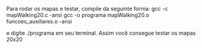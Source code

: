Para rodar os mapas e testar, compile da seguinte forma:
gcc -c mapWalking20.c -ansi
gcc -o programa mapWalking20.o funcoes_auxiliares.o -ansi

e digite ./programa em seu terminal. Assim você consegue testar os mapas 20x20